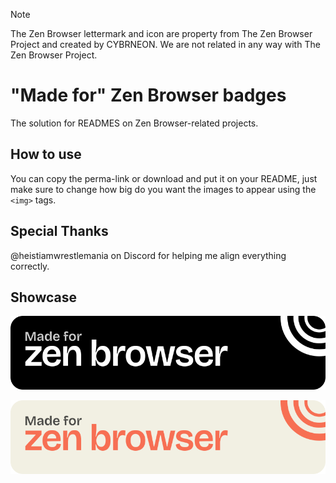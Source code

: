 > [!NOTE]
> The Zen Browser lettermark and icon are property from The Zen Browser Project and created by CYBRNEON. We are not related in any way with The Zen Browser Project.


# "Made for" Zen Browser badges

The solution for READMES on Zen Browser-related projects.

## How to use

You can copy the perma-link or download and put it on your README, just make sure to change how big do you want the images to appear using the `<img>` tags.

## Special Thanks

@heistiamwrestlemania on Discord for helping me align everything correctly.

## Showcase

![](https://github.com/heyitszenithyt/zen-browser-badges/blob/0f5b49cb097c80a21607c90b97cbca2752182c5b/dark/zen-badge-dark.png)

![](https://github.com/heyitszenithyt/zen-browser-badges/blob/fb14dcd72694b7176d141c774629df76af87514e/light/zen-badge-light.png)

